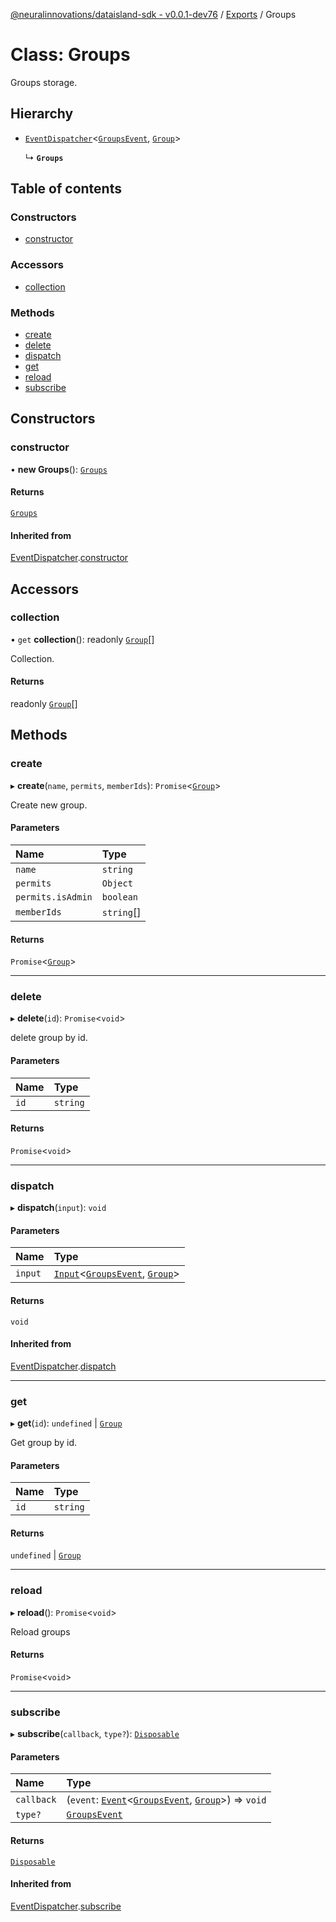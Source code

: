 [@neuralinnovations/dataisland-sdk - v0.0.1-dev76](../../README.md) / [Exports](../modules.md) / Groups

# Class: Groups

Groups storage.

## Hierarchy

- [`EventDispatcher`](EventDispatcher.md)\<[`GroupsEvent`](../enums/GroupsEvent.md), [`Group`](Group.md)\>

  ↳ **`Groups`**

## Table of contents

### Constructors

- [constructor](Groups.md#constructor)

### Accessors

- [collection](Groups.md#collection)

### Methods

- [create](Groups.md#create)
- [delete](Groups.md#delete)
- [dispatch](Groups.md#dispatch)
- [get](Groups.md#get)
- [reload](Groups.md#reload)
- [subscribe](Groups.md#subscribe)

## Constructors

### constructor

• **new Groups**(): [`Groups`](Groups.md)

#### Returns

[`Groups`](Groups.md)

#### Inherited from

[EventDispatcher](EventDispatcher.md).[constructor](EventDispatcher.md#constructor)

## Accessors

### collection

• `get` **collection**(): readonly [`Group`](Group.md)[]

Collection.

#### Returns

readonly [`Group`](Group.md)[]

## Methods

### create

▸ **create**(`name`, `permits`, `memberIds`): `Promise`\<[`Group`](Group.md)\>

Create new group.

#### Parameters

| Name | Type |
| :------ | :------ |
| `name` | `string` |
| `permits` | `Object` |
| `permits.isAdmin` | `boolean` |
| `memberIds` | `string`[] |

#### Returns

`Promise`\<[`Group`](Group.md)\>

___

### delete

▸ **delete**(`id`): `Promise`\<`void`\>

delete group by id.

#### Parameters

| Name | Type |
| :------ | :------ |
| `id` | `string` |

#### Returns

`Promise`\<`void`\>

___

### dispatch

▸ **dispatch**(`input`): `void`

#### Parameters

| Name | Type |
| :------ | :------ |
| `input` | [`Input`](../interfaces/Input.md)\<[`GroupsEvent`](../enums/GroupsEvent.md), [`Group`](Group.md)\> |

#### Returns

`void`

#### Inherited from

[EventDispatcher](EventDispatcher.md).[dispatch](EventDispatcher.md#dispatch)

___

### get

▸ **get**(`id`): `undefined` \| [`Group`](Group.md)

Get group by id.

#### Parameters

| Name | Type |
| :------ | :------ |
| `id` | `string` |

#### Returns

`undefined` \| [`Group`](Group.md)

___

### reload

▸ **reload**(): `Promise`\<`void`\>

Reload groups

#### Returns

`Promise`\<`void`\>

___

### subscribe

▸ **subscribe**(`callback`, `type?`): [`Disposable`](../interfaces/Disposable.md)

#### Parameters

| Name | Type |
| :------ | :------ |
| `callback` | (`event`: [`Event`](../interfaces/Event.md)\<[`GroupsEvent`](../enums/GroupsEvent.md), [`Group`](Group.md)\>) => `void` |
| `type?` | [`GroupsEvent`](../enums/GroupsEvent.md) |

#### Returns

[`Disposable`](../interfaces/Disposable.md)

#### Inherited from

[EventDispatcher](EventDispatcher.md).[subscribe](EventDispatcher.md#subscribe)
